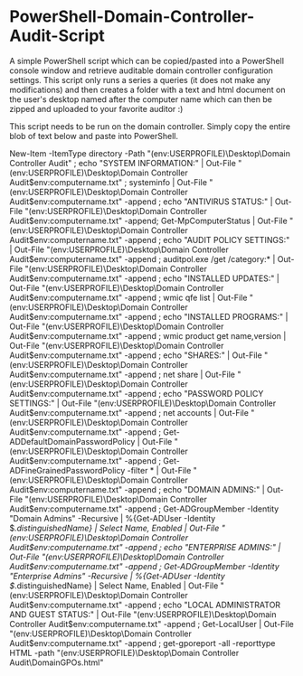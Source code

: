 # PowerShell-Domain-Controller-Audit-Script

A simple PowerShell script which can be copied/pasted into a PowerShell console window and retrieve auditable domain controller configuration settings. This script only runs a series a queries (it does not make any modifications) and then creates a folder with a text and html document on the user's desktop named after the computer name which can then be zipped and uploaded to your favorite auditor :)

This script needs to be run on the domain controller. Simply copy the entire blob of text below and paste into PowerShell.

New-Item -ItemType directory -Path "$($env:USERPROFILE)\Desktop\Domain Controller Audit" ; echo "SYSTEM INFORMATION:" | Out-File "$($env:USERPROFILE)\Desktop\Domain Controller Audit\$env:computername.txt" ; systeminfo | Out-File "$($env:USERPROFILE)\Desktop\Domain Controller Audit\$env:computername.txt" -append ; echo "ANTIVIRUS STATUS:" | Out-File "$($env:USERPROFILE)\Desktop\Domain Controller Audit\$env:computername.txt" -append; Get-MpComputerStatus | Out-File "$($env:USERPROFILE)\Desktop\Domain Controller Audit\$env:computername.txt" -append ; echo "AUDIT POLICY SETTINGS:" | Out-File "$($env:USERPROFILE)\Desktop\Domain Controller Audit\$env:computername.txt" -append ; auditpol.exe /get /category:* | Out-File "$($env:USERPROFILE)\Desktop\Domain Controller Audit\$env:computername.txt" -append ; echo "INSTALLED UPDATES:" | Out-File "$($env:USERPROFILE)\Desktop\Domain Controller Audit\$env:computername.txt" -append ; wmic qfe list | Out-File "$($env:USERPROFILE)\Desktop\Domain Controller Audit\$env:computername.txt" -append ; echo "INSTALLED PROGRAMS:" | Out-File "$($env:USERPROFILE)\Desktop\Domain Controller Audit\$env:computername.txt" -append ; wmic product get name,version | Out-File "$($env:USERPROFILE)\Desktop\Domain Controller Audit\$env:computername.txt" -append ; echo "SHARES:" | Out-File "$($env:USERPROFILE)\Desktop\Domain Controller Audit\$env:computername.txt" -append ; net share | Out-File "$($env:USERPROFILE)\Desktop\Domain Controller Audit\$env:computername.txt" -append ; echo "PASSWORD POLICY SETTINGS:" | Out-File "$($env:USERPROFILE)\Desktop\Domain Controller Audit\$env:computername.txt" -append ; net accounts | Out-File "$($env:USERPROFILE)\Desktop\Domain Controller Audit\$env:computername.txt" -append ; Get-ADDefaultDomainPasswordPolicy | Out-File "$($env:USERPROFILE)\Desktop\Domain Controller Audit\$env:computername.txt" -append ; Get-ADFineGrainedPasswordPolicy -filter * | Out-File "$($env:USERPROFILE)\Desktop\Domain Controller Audit\$env:computername.txt" -append ; echo "DOMAIN ADMINS:" | Out-File "$($env:USERPROFILE)\Desktop\Domain Controller Audit\$env:computername.txt" -append ; Get-ADGroupMember -Identity "Domain Admins" -Recursive | %{Get-ADUser -Identity $_.distinguishedName} | Select Name, Enabled | Out-File "$($env:USERPROFILE)\Desktop\Domain Controller Audit\$env:computername.txt" -append ; echo "ENTERPRISE ADMINS:" | Out-File "$($env:USERPROFILE)\Desktop\Domain Controller Audit\$env:computername.txt" -append ; Get-ADGroupMember -Identity "Enterprise Admins" -Recursive | %{Get-ADUser -Identity $_.distinguishedName} | Select Name, Enabled | Out-File "$($env:USERPROFILE)\Desktop\Domain Controller Audit\$env:computername.txt" -append ; echo "LOCAL ADMINISTRATOR AND GUEST STATUS:" | Out-File "$($env:USERPROFILE)\Desktop\Domain Controller Audit\$env:computername.txt" -append ; Get-LocalUser | Out-File "$($env:USERPROFILE)\Desktop\Domain Controller Audit\$env:computername.txt" -append ; get-gporeport -all -reporttype HTML -path "$($env:USERPROFILE)\Desktop\Domain Controller Audit\DomainGPOs.html"
